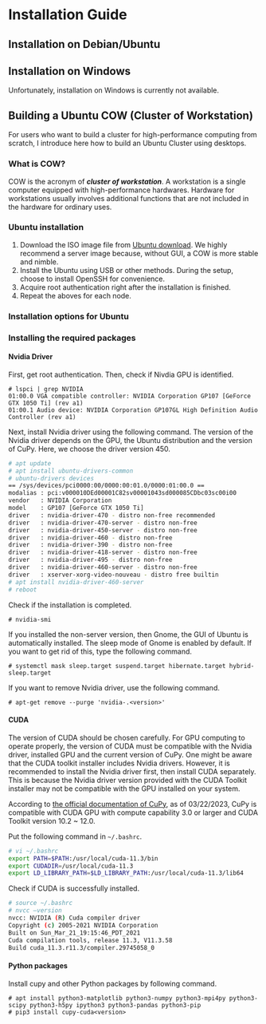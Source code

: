 # Installation Guide

## Installation on Debian/Ubuntu

## Installation on Windows
Unfortunately, installation on Windows is currently not available.

## Building a Ubuntu COW (Cluster of Workstation)
For users who want to build a cluster for high-performance computing from scratch, I introduce here how to build an Ubuntu Cluster using desktops.

### What is COW?
COW is the acronym of **_cluster of workstation_**. A workstation is a single computer equipped with high-performance hardwares.
Hardware for workstations usually involves additional functions that are not included in the hardware for ordinary uses.

### Ubuntu installation
1. Download the ISO image file from [Ubuntu download](https://ubuntu.com/download/server#download). We highly recommend a server image because, without GUI, a COW is more stable and nimble.
1. Install the Ubuntu using USB or other methods. During the setup, choose to install OpenSSH for convenience.
2. Acquire root authentication right after the installation is finished.
3. Repeat the aboves for each node.

### Installation options for Ubuntu

### Installing the required packages

#### Nvidia Driver
First, get root authentication. Then, check if Nivdia GPU is identified.
```
# lspci | grep NVIDIA
01:00.0 VGA compatible controller: NVIDIA Corporation GP107 [GeForce GTX 1050 Ti] (rev a1)
01:00.1 Audio device: NVIDIA Corporation GP107GL High Definition Audio Controller (rev a1)
```

Next, install Nvidia driver using the following command. 
The version of the Nvidia driver depends on the GPU, the Ubuntu distribution and the version of CuPy. 
Here, we choose the driver version 450.

```bash
# apt update
# apt install ubuntu-drivers-common
# ubuntu-drivers devices
== /sys/devices/pci0000:00/0000:00:01.0/0000:01:00.0 ==
modalias : pci:v000010DEd00001C82sv00001043sd000085CDbc03sc00i00
vendor   : NVIDIA Corporation
model    : GP107 [GeForce GTX 1050 Ti]
driver   : nvidia-driver-470 - distro non-free recommended
driver   : nvidia-driver-470-server - distro non-free
driver   : nvidia-driver-450-server - distro non-free
driver   : nvidia-driver-460 - distro non-free
driver   : nvidia-driver-390 - distro non-free
driver   : nvidia-driver-418-server - distro non-free
driver   : nvidia-driver-495 - distro non-free
driver   : nvidia-driver-460-server - distro non-free
driver   : xserver-xorg-video-nouveau - distro free builtin
# apt install nvidia-driver-460-server
# reboot
```
Check if the installation is completed.
```
# nvidia-smi
```
If you installed the non-server version, then Gnome, the GUI of Ubuntu is automatically installed.
The sleep mode of Gnome is enabled by default. If you want to get rid of this, type the following command.

```
# systemctl mask sleep.target suspend.target hibernate.target hybrid-sleep.target
```
If you want to remove Nvidia driver, use the following command.
```
# apt-get remove --purge 'nvidia-.<version>' 
```

#### CUDA
The version of CUDA should be chosen carefully. 
For GPU computing to operate properly, the version of CUDA must be compatible with the Nvidia driver, installed GPU and the current version of CuPy.
One might be aware that the CUDA toolkit installer includes Nvidia drivers.
However, it is recommended to install the Nvidia driver first, then install CUDA separately.
This is because the Nvidia driver version provided with the CUDA Toolkit installer may not be compatible with the GPU installed on your system.

According to [the official documentation of CuPy](https://docs.cupy.dev/en/stable/install.html), 
as of 03/22/2023, CuPy is compatible with CUDA GPU with compute capability 3.0 or larger and CUDA Toolkit version 10.2 ~ 12.0.

Put the following command in `~/.bashrc`.
```bash
# vi ~/.bashrc
export PATH=$PATH:/usr/local/cuda-11.3/bin
export CUDADIR=/usr/local/cuda-11.3
export LD_LIBRARY_PATH=$LD_LIBRARY_PATH:/usr/local/cuda-11.3/lib64
```
Check if CUDA is successfully installed.
```bash
# source ~/.bashrc
# nvcc –version
nvcc: NVIDIA (R) Cuda compiler driver
Copyright (c) 2005-2021 NVIDIA Corporation
Built on Sun_Mar_21_19:15:46_PDT_2021
Cuda compilation tools, release 11.3, V11.3.58
Build cuda_11.3.r11.3/compiler.29745058_0
```
#### Python packages
Install cupy and other Python packages by following command.
```
# apt install python3-matplotlib python3-numpy python3-mpi4py python3-scipy python3-h5py ipython3 python3-pandas python3-pip
# pip3 install cupy-cuda<version>
```
